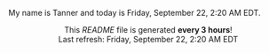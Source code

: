 My name is Tanner and today is Friday, September 22, 2:20 AM EDT.

<p align="center">This <i>README</i> file is generated <b>every 3 hours</b>!</br>Last refresh: Friday, September 22, 2:20 AM EDT<br /></p>
